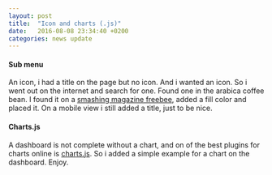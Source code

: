 ```yaml
---
layout: post
title:  "Icon and charts (.js)"
date:   2016-08-08 23:34:40 +0200
categories: news update
---
```


#### Sub menu

An icon, i had a title on the page but no icon. And i wanted an icon. So i went out on the internet and search for one. Found one in the arabica coffee bean.
I found it on a [smashing magazine freebee][smashing-magazine-barista], added a fill color and placed it. On a mobile view i still added a title, just to be nice.

#### Charts.js

A dashboard is not complete without a chart, and on of the best plugins for charts online is [charts.js][chartjs]. So i added a simple example for a chart on the dashboard. Enjoy.

[smashing-magazine-barista]: https://www.smashingmagazine.com/2016/03/freebie-barista-iconset-50-icons-eps-png-svg/
[chartjs]: http://www.chartjs.org/